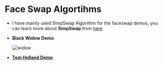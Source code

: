 # Face Swap Algortihms

* I have mainly used SimpSwap Algorithm for the faceswap demos, you can learn more about **SimpSwap** from [here](https://github.com/neuralchen/SimSwap)

* **Black Widow Demo**

    ![widow](https://github.com/Pavankunchala/Work-Showcase/blob/master/Face-Swap.gif)
    
    
* [**Tom Holland Demo**](https://www.linkedin.com/posts/pavan-kumar-reddy-kunchala_faceswap-deeplearning-deepfakes-activity-6924800647393419264-WuoL?utm_source=linkedin_share&utm_medium=member_desktop_web)
